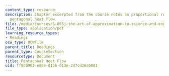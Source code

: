 ```yaml
---
content_type: resource
description: Chapter excerpted from the course notes on proportional reasoning and
  pentagonal heat flow.
file: /media/courses/6-055j-the-art-of-approximation-in-science-and-engineering-spring-2008/ff8db902e88ed1bb013e2d7cd26a5081_feb22a.pdf
file_type: application/pdf
learning_resource_types:
- Readings
ocw_type: OCWFile
parent_title: Readings
parent_type: CourseSection
resourcetype: Document
title: Pentagonal Heat Flow
uid: ff8db902-e88e-d1bb-013e-2d7cd26a5081
---
```

